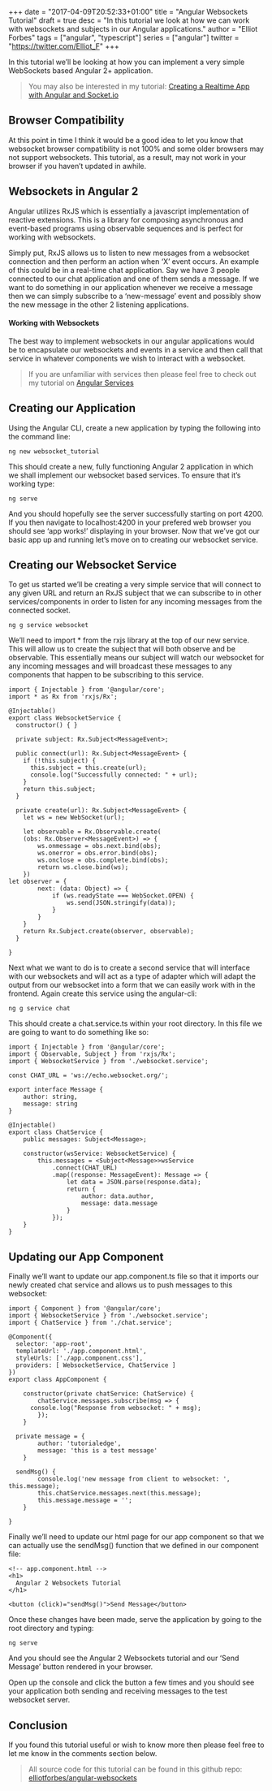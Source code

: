 +++
date = "2017-04-09T20:52:33+01:00"
title = "Angular Websockets Tutorial"
draft = true
desc = "In this tutorial we look at how we can work with websockets and subjects in our Angular applications."
author = "Elliot Forbes"
tags = ["angular", "typescript"]
series = ["angular"]
twitter = "https://twitter.com/Elliot_F"
+++

In this tutorial we’ll be looking at how you can implement a very simple WebSockets based Angular 2+ application. 

> You may also be interested in my tutorial: [Creating a Realtime App with Angular and Socket.io](/typescript/angular/angular-socket-io-tutorial/)

## Browser Compatibility

At this point in time I think it would be a good idea to let you know that websocket browser compatibility is not 100% and some older browsers may not support websockets. This tutorial, as a result, may not work in your browser if you haven’t updated in awhile.

## Websockets in Angular 2

Angular utilizes RxJS which is essentially a javascript implementation of reactive extensions. This is a library for composing asynchronous and event-based programs using observable sequences and is perfect for working with websockets.

Simply put, RxJS allows us to listen to new messages from a websocket connection and then perform an action when ‘X’ event occurs. An example of this could be in a real-time chat application. Say we have 3 people connected to our chat application and one of them sends a message. If we want to do something in our application whenever we receive a message then we can simply subscribe to a ‘new-message’ event and possibly show the new message in the other 2 listening applications.

#### Working with Websockets

The best way to implement websockets in our angular applications would be to encapsulate our websockets and events in a service and then call that service in whatever components we wish to interact with a websocket. 

> If you are unfamiliar with services then please feel free to check out my tutorial on [Angular Services](/typescript/angular/angular-services-tutorial/)

## Creating our Application

Using the Angular CLI, create a new application by typing the following into the command line:

~~~
ng new websocket_tutorial
~~~

This should create a new, fully functioning Angular 2 application in which we shall implement our websocket based services. To ensure that it’s working type:

~~~
ng serve
~~~

And you should hopefully see the server successfully starting on port 4200. If you then navigate to localhost:4200 in your prefered web browser you should see ‘app works!’ displaying in your browser. Now that we’ve got our basic app up and running let’s move on to creating our websocket service.

## Creating our Websocket Service

To get us started we’ll be creating a very simple service that will connect to any given URL and return an RxJS subject that we can subscribe to in other services/components in order to listen for any incoming messages from the connected socket. 

~~~
ng g service websocket
~~~

We’ll need to import * from the rxjs library at the top of our new service. This will allow us to create the subject that will both observe and be observable. This essentially means our subject will watch our websocket for any incoming messages and will broadcast these messages to any components that happen to be subscribing to this service.

~~~
import { Injectable } from '@angular/core';
import * as Rx from 'rxjs/Rx';

@Injectable()
export class WebsocketService {
  constructor() { }

  private subject: Rx.Subject<MessageEvent>;

  public connect(url): Rx.Subject<MessageEvent> {
    if (!this.subject) {
      this.subject = this.create(url);
      console.log("Successfully connected: " + url);
    } 
    return this.subject;
  }

  private create(url): Rx.Subject<MessageEvent> {
    let ws = new WebSocket(url);

    let observable = Rx.Observable.create(
	(obs: Rx.Observer<MessageEvent>) => {
		ws.onmessage = obs.next.bind(obs);
		ws.onerror = obs.error.bind(obs);
		ws.onclose = obs.complete.bind(obs);
		return ws.close.bind(ws);
	})
let observer = {
		next: (data: Object) => {
			if (ws.readyState === WebSocket.OPEN) {
				ws.send(JSON.stringify(data));
			}
		}
	}
	return Rx.Subject.create(observer, observable);
  }

}
~~~

Next what we want to do is to create a second service that will interface with our websockets and will act as a type of adapter which will adapt the output from our websocket into a form that we can easily work with in the frontend. Again create this service using the angular-cli:

~~~
ng g service chat
~~~

This should create a chat.service.ts within your root directory. In this file we are going to want to do something like so:

~~~
import { Injectable } from '@angular/core';
import { Observable, Subject } from 'rxjs/Rx';
import { WebsocketService } from './websocket.service';

const CHAT_URL = 'ws://echo.websocket.org/';

export interface Message {
	author: string,
	message: string
}

@Injectable()
export class ChatService {
	public messages: Subject<Message>;

	constructor(wsService: WebsocketService) {
		this.messages = <Subject<Message>>wsService
			.connect(CHAT_URL)
			.map((response: MessageEvent): Message => {
				let data = JSON.parse(response.data);
				return {
					author: data.author,
					message: data.message
				}
			});
	}
}
~~~

## Updating our App Component

Finally we’ll want to update our app.component.ts file so that it imports our newly created chat service and allows us to push messages to this websocket:

~~~
import { Component } from '@angular/core';
import { WebsocketService } from './websocket.service';
import { ChatService } from './chat.service';

@Component({
  selector: 'app-root',
  templateUrl: './app.component.html',
  styleUrls: ['./app.component.css'],
  providers: [ WebsocketService, ChatService ]
})
export class AppComponent {

	constructor(private chatService: ChatService) {
		chatService.messages.subscribe(msg => {			
      console.log("Response from websocket: " + msg);
		});
	}

  private message = {
		author: 'tutorialedge',
		message: 'this is a test message'
	}

  sendMsg() {
		console.log('new message from client to websocket: ', this.message);
		this.chatService.messages.next(this.message);
		this.message.message = '';
	}

}
~~~

Finally we’ll need to update our html page for our app component so that we can actually use the sendMsg() function that we defined in our component file:

~~~
<!-- app.component.html -->
<h1>
  Angular 2 Websockets Tutorial
</h1>

<button (click)="sendMsg()">Send Message</button>
~~~

Once these changes have been made, serve the application by going to the root directory and typing:

~~~
ng serve
~~~

And you should see the Angular 2 Websockets tutorial and our ‘Send Message’ button rendered in your browser.

Open up the console and click the button a few times and you should see your application both sending and receiving messages to the test websocket server.

## Conclusion

If you found this tutorial useful or wish to know more then please feel free to let me know in the comments section below.

> All source code for this tutorial can be found in this github repo: [elliotforbes/angular-websockets](https://github.com/elliotforbes/angular-websockets)